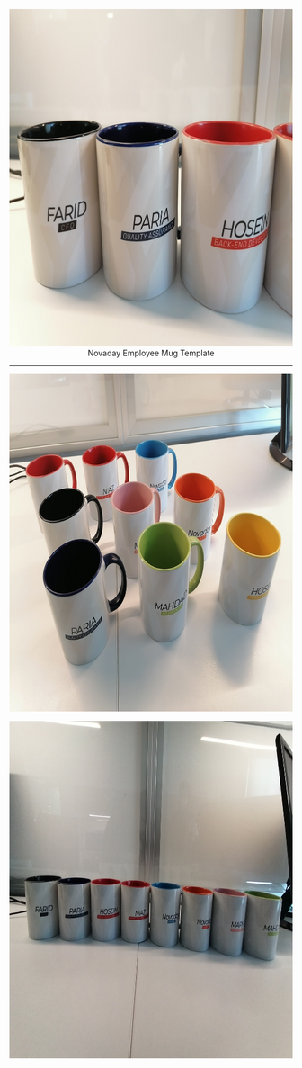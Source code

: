 <p align="center">
<img src="https://github.com/novaday-co/mug/blob/main/images/2.jpg?raw=true" height="600" alt="Novaday Employee Mug" /><br>
Novaday Employee Mug Template
</p>

<hr>

<p align="center">
<img src="https://github.com/novaday-co/mug/blob/main/images/3.jpg?raw=true" height="600" alt="Novaday Employee Mug" /><br>
</p>

<p align="center">
<img src="https://github.com/novaday-co/mug/blob/main/images/1.jpg?raw=true" height="600" alt="Novaday Employee Mug" /><br>
</p>

